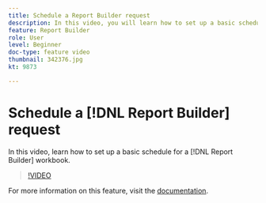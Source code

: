 ```yaml
---
title: Schedule a Report Builder request
description: In this video, you will learn how to set up a basic schedule for a Report Builder workbook.
feature: Report Builder
role: User
level: Beginner
doc-type: feature video
thumbnail: 342376.jpg
kt: 9873

---
```


# Schedule a [!DNL Report Builder] request

In this video, learn how to set up a basic schedule for a [!DNL Report Builder] workbook.

>[!VIDEO](https://video.tv.adobe.com/v/342376/?quality=12&learn=on)

For more information on this feature, visit the [documentation](https://experienceleague.adobe.com/docs/analytics/analyze/report-builder/t-schedule-a-data-request.html?lang=en).